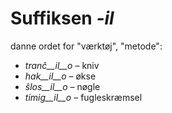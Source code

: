 # Suffiksen *-il*

danne ordet for "værktøj", "metode":

- *tranĉ__il__o*    – kniv
- *hak__il__o*      – økse
- *ŝlos__il__o*     – nøgle
- *timig__il__o*    – fugleskræmsel
